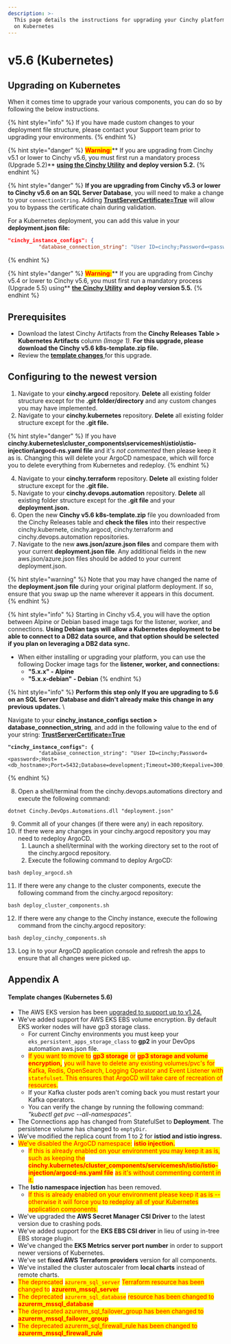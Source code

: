 ```yaml
---
description: >-
  This page details the instructions for upgrading your Cinchy platform to v5.6
  on Kubernetes
---
```


# v5.6 (Kubernetes)

## Upgrading on Kubernetes

When it comes time to upgrade your various components, you can do so by following the below instructions.

{% hint style="info" %}
If you have made custom changes to your deployment file structure, please contact your Support team prior to upgrading your environments.
{% endhint %}

{% hint style="danger" %}
<mark style="color:red;">**Warning:**</mark>\*\* If you are upgrading from Cinchy v5.1 or lower to Cinchy v5.6, you must first run a mandatory process (Upgrade 5.2)\*\* [**using the Cinchy Utility**](broken-reference) **and deploy version 5.2.**
{% endhint %}

{% hint style="danger" %}
**If you are upgrading from Cinchy v5.3 or lower to Cinchy v5.6 on an SQL Server Database**, you will need to make a change to your `connectionString`. Adding [**TrustServerCertificate=True**](https://learn.microsoft.com/en-us/dotnet/api/system.data.sqlclient.sqlconnectionstringbuilder.trustservercertificate?view=dotnet-plat-ext-6.0) will allow you to bypass the certificate chain during validation.

For a Kubernetes deployment, you can add this value in your **deployment.json file:**

```json
"cinchy_instance_configs": {
          "database_connection_string": "User ID=cinchy;Password=<password>;Host=<db_hostname>;Port=5432;Database=development;Timeout=300;Keepalive=300;TrustServerCertificate=True"}
```
{% endhint %}

{% hint style="danger" %}
<mark style="color:red;">**Warning:**</mark>\*\* If you are upgrading from Cinchy v5.4 or lower to Cinchy v5.6, you must first run a mandatory process (Upgrade 5.5) using\*\* [**the Cinchy Utility**](broken-reference) **and deploy version 5.5.**
{% endhint %}

## Prerequisites

* Download the latest Cinchy Artifacts from the **Cinchy Releases Table > Kubernetes Artifacts** column _(Image 1)._ **For this upgrade, please download the Cinchy v5.6 k8s-template.zip file.**
* Review the [**template changes** ](v5.6-kubernetes.md#template-changes-kubernetes-5.6)for this upgrade.

## Configuring to the newest version

1. Navigate to your **cinchy.argocd** repository. **Delete** all existing folder structure except for the **.git folder/directory** and any custom changes you may have implemented.
2. Navigate to your **cinchy.kubernetes** repository. **Delete** all existing folder structure except for the **.git file.**

{% hint style="danger" %}
If you have **cinchy.kubernetes\cluster\_components\servicemesh\istio\istio-injection\argocd-ns.yaml file** and it's _not commented_ then please keep it as is. Changing this will delete your ArgoCD namespace, which will force you to delete everything from Kubernetes and redeploy.
{% endhint %}

4. Navigate to your **cinchy.terraform** repository. **Delete** all existing folder structure except for the **.git file.**
5. Navigate to your **cinchy.devops.automation** repository. **Delete** all existing folder structure except for the **.git file** and your **deployment.json.**
6. Open the new **Cinchy v5.6 k8s-template.zip** file you downloaded from the Cinchy Releases table and **check the files** into their respective cinchy.kubernete, cinchy.argocd, cinchy.terraform and cinchy.devops.automation repositories.
7. Navigate to the new **aws.json/azure.json files** and compare them with your current **deployment.json file**. Any additional fields in the new aws.json/azure.json files should be added to your current deployment.json.

{% hint style="warning" %}
Note that you may have changed the name of the **deployment.json file** during your original platform deployment. If so, ensure that you swap up the name wherever it appears in this document.
{% endhint %}

{% hint style="info" %}
Starting in Cinchy v5.4, you will have the option between Alpine or Debian based image tags for the listener, worker, and connections. **Using Debian tags will allow a Kubernetes deployment to be able to connect to a DB2 data source, and that option should be selected if you plan on leveraging a DB2 data sync.**

* When either installing or upgrading your platform, you can use the following Docker image tags for the **listener, worker, and connections:**
  * **"5.x.x" - Alpine**
  * **"5.x.x-debian" - Debian**
{% endhint %}

{% hint style="info" %}
**Perform this step only If you are upgrading to 5.6 on an SQL Server Database and didn't already make this change in any previous updates.** \\

Navigate to your **cinchy\_instance\_configs section > database\_connection\_string**, and add in the following value to the end of your string: [**TrustServerCertificate=True**](https://learn.microsoft.com/en-us/dotnet/api/system.data.sqlclient.sqlconnectionstringbuilder.trustservercertificate?view=dotnet-plat-ext-6.0)

<pre><code><strong>"cinchy_instance_configs": {
</strong>          "database_connection_string": "User ID=cinchy;Password=&#x3C;password>;Host=&#x3C;db_hostname>;Port=5432;Database=development;Timeout=300;Keepalive=300;TrustServerCertificate=True"},
</code></pre>
{% endhint %}

8. Open a shell/terminal from the cinchy.devops.automations directory and execute the following command:

```
dotnet Cinchy.DevOps.Automations.dll "deployment.json"
```

9. Commit all of your changes (if there were any) in each repository.
10. If there were any changes in your cinchy.argocd repository you may need to redeploy ArgoCD.
    1. Launch a shell/terminal with the working directory set to the root of the cinchy.argocd repository.
    2. Execute the following command to deploy ArgoCD:

```
bash deploy_argocd.sh
```

11. If there were any change to the cluster components, execute the following command from the cinchy.argocd repository:

```
bash deploy_cluster_components.sh
```

12. If there were any change to the Cinchy instance, execute the following command from the cinchy.argocd repository:

```
bash deploy_cinchy_components.sh
```

13. Log in to your ArgoCD application console and refresh the apps to ensure that all changes were picked up.

## Appendix A

#### Template changes (Kubernetes 5.6)

* The AWS EKS version has been [upgraded to support up to v1.24.](upgrading-aws-eks-kubernetes-version.md)
* We've added support for AWS EKS EBS volume encryption. By default EKS worker nodes will have gp3 storage class.
  * For current Cinchy environments you must keep your `eks_persistent_apps_storage_class` to **gp2** in your DevOps automation aws.json file.
  * <mark style="color:red;">If you want to move to</mark> <mark style="color:red;">**gp3 storage**</mark> <mark style="color:red;">or</mark> <mark style="color:red;">**gp3 storage and volume encryption,**</mark> <mark style="color:red;">you will have to delete any existing volumes/pvc's for Kafka, Redis, OpenSearch, Logging Operator and Event Listener with</mark> <mark style="color:red;">`statefulset`</mark><mark style="color:red;">. This ensures that ArgoCD will take care of recreation of resources.</mark>
  * If your Kafka cluster pods aren't coming back you must restart your Kafka operators.
  * You can verify the change by running the following command: _"kubectl get pvc --all-namespaces"._
* The Connections app has changed from StatefulSet to **Deployment**. The persistence volume has changed to `emptyDir`.
* We've modified the replica count from 1 to 2 for **istiod and istio ingress.**
* <mark style="color:red;">We've disabled the ArgoCD namespace:</mark> <mark style="color:red;">**istio injection.**</mark>
  * <mark style="color:red;">If this is already enabled on your environment you may keep it as is, such as keeping the</mark> <mark style="color:red;">**cinchy.kubernetes/cluster\_components/servicemesh/istio/istio-injection/argocd-ns.yaml file**</mark> <mark style="color:red;">as it's without commenting content in it.</mark>
* The **Istio namespace injection** has been removed.
  * <mark style="color:red;">If this is already enabled on your environment please keep it as is -- otherwise it will force you to redeploy all of your Kubernetes application components.</mark>
* We've upgraded the **AWS Secret Manager CSI Driver** to the latest version due to crashing pods.
* We've added support for the **EKS EBS CSI driver** in lieu of using in-tree EBS storage plugin.
* We've changed the **EKS Metrics server port number** in order to support newer versions of Kubernetes.
* We've set **fixed AWS Terraform providers** version for all components.
* We've installed the cluster autoscaler from **local charts** instead of remote charts.
* <mark style="color:red;">The deprecated</mark> <mark style="color:red;">`azurerm_sql_server`</mark> <mark style="color:red;">Terraform resource has been changed to</mark> <mark style="color:red;">**azurerm\_mssql\_server**</mark>
* <mark style="color:red;">The deprecated</mark> <mark style="color:red;">`azurerm_sql_database`</mark> <mark style="color:red;">resource has been changed to</mark> <mark style="color:red;">**azurerm\_mssql\_database**</mark>
* <mark style="color:red;">The deprecated azurerm\_sql\_failover\_group has been changed to</mark> <mark style="color:red;">**azurerm\_mssql\_failover\_group**</mark>
* <mark style="color:red;">The deprecated azurerm\_sql\_firewall\_rule has been changed to</mark> <mark style="color:red;">**azurerm\_mssql\_firewall\_rule**</mark>
